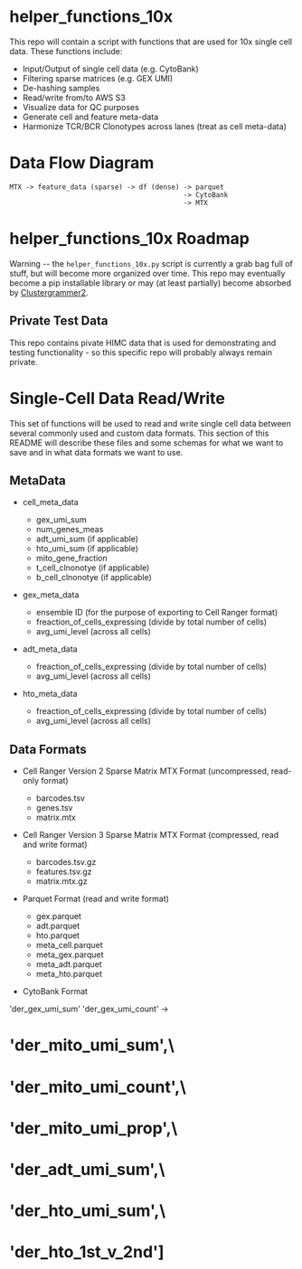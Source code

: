 # helper_functions_10x
This repo will contain a script with functions that are used for 10x single cell data. These functions include: 

* Input/Output of single cell data (e.g. CytoBank)
* Filtering sparse matrices (e.g. GEX UMI)
* De-hashing samples
* Read/write from/to AWS S3
* Visualize data for QC purposes
* Generate cell and feature meta-data 
* Harmonize TCR/BCR Clonotypes across lanes (treat as cell meta-data)

# Data Flow Diagram

```
MTX -> feature_data (sparse) -> df (dense) -> parquet 
                                           -> CytoBank
                                           -> MTX
```

# helper_functions_10x Roadmap
Warning -- the `helper_functions_10x.py` script is currently a grab bag full of stuff, but will become more organized over time. This repo may eventually become a pip installable library or may (at least partially) become absorbed by [Clustergrammer2](https://github.com/ismms-himc/clustergrammer2). 

## Private Test Data
This repo contains pivate HIMC data that is used for demonstrating and testing functionality - so this specific repo will probably always remain private. 

# Single-Cell Data Read/Write
This set of functions will be used to read and write single cell data between several commonly used and custom data formats. This section of this README will describe these files and some schemas for what we want to save and in what data formats we want to use.

## MetaData
* cell_meta_data
   * gex_umi_sum
   * num_genes_meas   
   * adt_umi_sum (if applicable) 
   * hto_umi_sum (if applicable) 
   * mito_gene_fraction
   * t_cell_clnonotye (if applicable) 
   * b_cell_clnonotye (if applicable) 
   
* gex_meta_data
   * ensemble ID (for the purpose of exporting to Cell Ranger format) 
   * freaction_of_cells_expressing (divide by total number of cells)
   * avg_umi_level (across all cells)
   
* adt_meta_data
   * freaction_of_cells_expressing (divide by total number of cells)
   * avg_umi_level (across all cells)   
   
* hto_meta_data
   * freaction_of_cells_expressing (divide by total number of cells)   
   * avg_umi_level (across all cells)   
   
## Data Formats
* Cell Ranger Version 2 Sparse Matrix MTX Format (uncompressed, read-only format)
    * barcodes.tsv
    * genes.tsv
    * matrix.mtx
* Cell Ranger Version 3 Sparse Matrix MTX Format (compressed, read and write format)
    * barcodes.tsv.gz
    * features.tsv.gz
    * matrix.mtx.gz
* Parquet Format (read and write format)
    * gex.parquet
    * adt.parquet
    * hto.parquet
    * meta_cell.parquet
    * meta_gex.parquet
    * meta_adt.parquet
    * meta_hto.parquet
    
* CytoBank Format


'der_gex_umi_sum' 
'der_gex_umi_count' -> 

# 'der_mito_umi_sum',\
# 'der_mito_umi_count',\
# 'der_mito_umi_prop',\
# 'der_adt_umi_sum',\
# 'der_hto_umi_sum',\
# 'der_hto_1st_v_2nd']
# 
